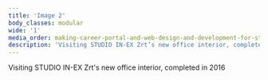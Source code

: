```yaml
---
title: 'Image 2'
body_classes: modular
wide: '1'
media_order: making-career-portal-and-web-design-and-development-for-studio-in-ex-zrt-case-study-part-1-2.jpg
description: 'Visiting STUDIO IN-EX Zrt’s new office interior, completed in 2016'
---
```


Visiting STUDIO IN-EX Zrt's new office interior, completed in 2016